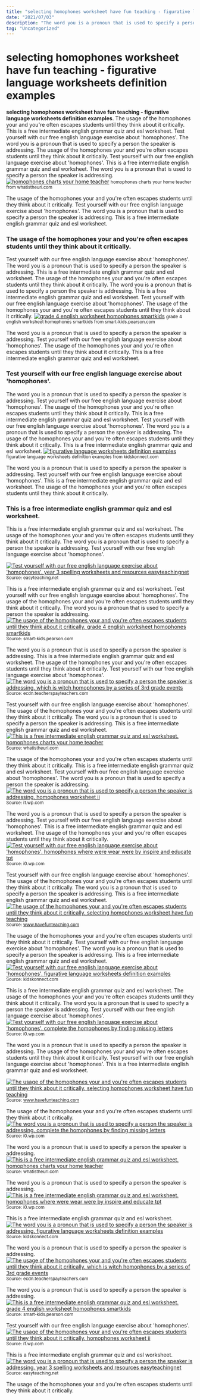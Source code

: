 ```yaml
---
title: "selecting homophones worksheet have fun teaching - figurative language worksheets definition examples"
date: "2021/07/03"
description: "The word you is a pronoun that is used to specify a person the speaker is addressing."
tag: "Uncategorized"
---
```


# selecting homophones worksheet have fun teaching - figurative language worksheets definition examples
**selecting homophones worksheet have fun teaching - figurative language worksheets definition examples**. The usage of the homophones your and you&#039;re often escapes students until they think about it critically. This is a free intermediate english grammar quiz and esl worksheet. Test yourself with our free english language exercise about &#039;homophones&#039;. The word you is a pronoun that is used to specify a person the speaker is addressing.
The usage of the homophones your and you&#039;re often escapes students until they think about it critically. Test yourself with our free english language exercise about &#039;homophones&#039;. This is a free intermediate english grammar quiz and esl worksheet. The word you is a pronoun that is used to specify a person the speaker is addressing.
[![homophones charts your home teacher](https://whatistheurl.com/wp-content/uploads/2020/02/homophones-chart.jpg "homophones charts your home teacher")](https://whatistheurl.com/wp-content/uploads/2020/02/homophones-chart.jpg)
<small>homophones charts your home teacher from whatistheurl.com</small>

The usage of the homophones your and you&#039;re often escapes students until they think about it critically. Test yourself with our free english language exercise about &#039;homophones&#039;. The word you is a pronoun that is used to specify a person the speaker is addressing. This is a free intermediate english grammar quiz and esl worksheet.

### The usage of the homophones your and you&#039;re often escapes students until they think about it critically.
Test yourself with our free english language exercise about &#039;homophones&#039;. The word you is a pronoun that is used to specify a person the speaker is addressing. This is a free intermediate english grammar quiz and esl worksheet. The usage of the homophones your and you&#039;re often escapes students until they think about it critically.
The word you is a pronoun that is used to specify a person the speaker is addressing. This is a free intermediate english grammar quiz and esl worksheet. Test yourself with our free english language exercise about &#039;homophones&#039;. The usage of the homophones your and you&#039;re often escapes students until they think about it critically.
[![grade 4 english worksheet homophones smartkids](https://smart-kids.pearson.com/sites/default/files/styles/worksheets/public/images/activity/thumbs/flashcards/grade_4_homophones.jpg "grade 4 english worksheet homophones smartkids")](https://smart-kids.pearson.com/sites/default/files/styles/worksheets/public/images/activity/thumbs/flashcards/grade_4_homophones.jpg)
<small>grade 4 english worksheet homophones smartkids from smart-kids.pearson.com</small>

The word you is a pronoun that is used to specify a person the speaker is addressing. Test yourself with our free english language exercise about &#039;homophones&#039;. The usage of the homophones your and you&#039;re often escapes students until they think about it critically. This is a free intermediate english grammar quiz and esl worksheet.

### Test yourself with our free english language exercise about &#039;homophones&#039;.
The word you is a pronoun that is used to specify a person the speaker is addressing. Test yourself with our free english language exercise about &#039;homophones&#039;. The usage of the homophones your and you&#039;re often escapes students until they think about it critically. This is a free intermediate english grammar quiz and esl worksheet.
Test yourself with our free english language exercise about &#039;homophones&#039;. The word you is a pronoun that is used to specify a person the speaker is addressing. The usage of the homophones your and you&#039;re often escapes students until they think about it critically. This is a free intermediate english grammar quiz and esl worksheet.
[![figurative language worksheets definition examples](https://kidskonnect.com/wp-content/uploads/2012/07/Figurative-Language-Worksheets-1.jpg "figurative language worksheets definition examples")](https://kidskonnect.com/wp-content/uploads/2012/07/Figurative-Language-Worksheets-1.jpg)
<small>figurative language worksheets definition examples from kidskonnect.com</small>

The word you is a pronoun that is used to specify a person the speaker is addressing. Test yourself with our free english language exercise about &#039;homophones&#039;. This is a free intermediate english grammar quiz and esl worksheet. The usage of the homophones your and you&#039;re often escapes students until they think about it critically.

### This is a free intermediate english grammar quiz and esl worksheet.
This is a free intermediate english grammar quiz and esl worksheet. The usage of the homophones your and you&#039;re often escapes students until they think about it critically. The word you is a pronoun that is used to specify a person the speaker is addressing. Test yourself with our free english language exercise about &#039;homophones&#039;.


[![Test yourself with our free english language exercise about &#039;homophones&#039;. year 3 spelling worksheets and resources easyteachingnet](http://tse2.mm.bing.net/th?id=OIP.E0le-k1j6BTxUhF3qBrDcQHaKw&amp;pid=15.1 "year 3 spelling worksheets and resources easyteachingnet")](https://easyteaching.net/wp-content/uploads/2019/02/year2spellingwordsearch.png)
<small>Source: easyteaching.net</small>

This is a free intermediate english grammar quiz and esl worksheet. Test yourself with our free english language exercise about &#039;homophones&#039;. The usage of the homophones your and you&#039;re often escapes students until they think about it critically. The word you is a pronoun that is used to specify a person the speaker is addressing.
[![The usage of the homophones your and you&#039;re often escapes students until they think about it critically. grade 4 english worksheet homophones smartkids](http://tse3.mm.bing.net/th?id=OIP.UKs8Ez3ksVezBqexVzPV0gAAAA&amp;pid=15.1 "grade 4 english worksheet homophones smartkids")](https://smart-kids.pearson.com/sites/default/files/styles/worksheets/public/images/activity/thumbs/flashcards/grade_4_homophones.jpg)
<small>Source: smart-kids.pearson.com</small>

The word you is a pronoun that is used to specify a person the speaker is addressing. This is a free intermediate english grammar quiz and esl worksheet. The usage of the homophones your and you&#039;re often escapes students until they think about it critically. Test yourself with our free english language exercise about &#039;homophones&#039;.
[![The word you is a pronoun that is used to specify a person the speaker is addressing. which is witch homophones by a series of 3rd grade events](http://tse4.mm.bing.net/th?id=OIP.3Am8FUAXPPv3aWap7GzI-gAAAA&amp;pid=15.1 "which is witch homophones by a series of 3rd grade events")](https://ecdn.teacherspayteachers.com/thumbitem/Which-is-Witch-Homophones-1541373599/original-159485-3.jpg)
<small>Source: ecdn.teacherspayteachers.com</small>

Test yourself with our free english language exercise about &#039;homophones&#039;. The usage of the homophones your and you&#039;re often escapes students until they think about it critically. The word you is a pronoun that is used to specify a person the speaker is addressing. This is a free intermediate english grammar quiz and esl worksheet.
[![This is a free intermediate english grammar quiz and esl worksheet. homophones charts your home teacher](http://tse4.mm.bing.net/th?id=OIP.Cm2T4nCswjRZCx751PBD-wHaKs&amp;pid=15.1 "homophones charts your home teacher")](https://whatistheurl.com/wp-content/uploads/2020/02/homophones-chart.jpg)
<small>Source: whatistheurl.com</small>

The usage of the homophones your and you&#039;re often escapes students until they think about it critically. This is a free intermediate english grammar quiz and esl worksheet. Test yourself with our free english language exercise about &#039;homophones&#039;. The word you is a pronoun that is used to specify a person the speaker is addressing.
[![The word you is a pronoun that is used to specify a person the speaker is addressing. homophones worksheet ii](http://tse1.mm.bing.net/th?id=OIP.C7NXmshCVVfnBN2VaYNW2AAAAA&amp;pid=15.1 "homophones worksheet ii")](https://i1.wp.com/busyteacher.org/uploads/posts/2014-07/thumbs/1406564097_homophones-72014-0.png)
<small>Source: i1.wp.com</small>

The word you is a pronoun that is used to specify a person the speaker is addressing. Test yourself with our free english language exercise about &#039;homophones&#039;. This is a free intermediate english grammar quiz and esl worksheet. The usage of the homophones your and you&#039;re often escapes students until they think about it critically.
[![Test yourself with our free english language exercise about &#039;homophones&#039;. homophones where were wear were by inspire and educate tpt](http://tse1.mm.bing.net/th?id=OIP.5xXvARJxTf_5olmq-luM4QAAAA&amp;pid=15.1 "homophones where were wear were by inspire and educate tpt")](https://i0.wp.com/ecdn.teacherspayteachers.com/thumbitem/Homophones-Where-Were-Wear-We-re-Set-of-6-Worksheets-3948238-1589930360/original-3948238-3.jpg)
<small>Source: i0.wp.com</small>

Test yourself with our free english language exercise about &#039;homophones&#039;. The usage of the homophones your and you&#039;re often escapes students until they think about it critically. The word you is a pronoun that is used to specify a person the speaker is addressing. This is a free intermediate english grammar quiz and esl worksheet.
[![The usage of the homophones your and you&#039;re often escapes students until they think about it critically. selecting homophones worksheet have fun teaching](http://tse4.mm.bing.net/th?id=OIP.zChwRAIGXYtROmm4Spy8VQHaJl&amp;pid=15.1 "selecting homophones worksheet have fun teaching")](https://www.havefunteaching.com/wp-content/uploads/2014/08/selecting-homophones-worksheet.jpg)
<small>Source: www.havefunteaching.com</small>

The usage of the homophones your and you&#039;re often escapes students until they think about it critically. Test yourself with our free english language exercise about &#039;homophones&#039;. The word you is a pronoun that is used to specify a person the speaker is addressing. This is a free intermediate english grammar quiz and esl worksheet.
[![Test yourself with our free english language exercise about &#039;homophones&#039;. figurative language worksheets definition examples](http://tse1.mm.bing.net/th?id=OIP.RPUm0ToosKqs4dz5mIsG3gHaJ4&amp;pid=15.1 "figurative language worksheets definition examples")](https://kidskonnect.com/wp-content/uploads/2012/07/Figurative-Language-Worksheets-1.jpg)
<small>Source: kidskonnect.com</small>

This is a free intermediate english grammar quiz and esl worksheet. The usage of the homophones your and you&#039;re often escapes students until they think about it critically. The word you is a pronoun that is used to specify a person the speaker is addressing. Test yourself with our free english language exercise about &#039;homophones&#039;.
[![Test yourself with our free english language exercise about &#039;homophones&#039;. complete the homophones by finding missing letters](http://tse1.mm.bing.net/th?id=OIP.UzrFNPgxeU2pAV3LkmH9HwHaJB&amp;pid=15.1 "complete the homophones by finding missing letters")](https://i0.wp.com/cdn.turtlediary.com/worksheets/question/complete-the-homophones-by-finding-missing-letters.png)
<small>Source: i0.wp.com</small>

The word you is a pronoun that is used to specify a person the speaker is addressing. The usage of the homophones your and you&#039;re often escapes students until they think about it critically. Test yourself with our free english language exercise about &#039;homophones&#039;. This is a free intermediate english grammar quiz and esl worksheet.

[![The usage of the homophones your and you&#039;re often escapes students until they think about it critically. selecting homophones worksheet have fun teaching](http://tse4.mm.bing.net/th?id=OIP.zChwRAIGXYtROmm4Spy8VQHaJl&amp;pid=15.1 "selecting homophones worksheet have fun teaching")](https://www.havefunteaching.com/wp-content/uploads/2014/08/selecting-homophones-worksheet.jpg)
<small>Source: www.havefunteaching.com</small>

The usage of the homophones your and you&#039;re often escapes students until they think about it critically.
[![The word you is a pronoun that is used to specify a person the speaker is addressing. complete the homophones by finding missing letters](http://tse1.mm.bing.net/th?id=OIP.UzrFNPgxeU2pAV3LkmH9HwHaJB&amp;pid=15.1 "complete the homophones by finding missing letters")](https://i0.wp.com/cdn.turtlediary.com/worksheets/question/complete-the-homophones-by-finding-missing-letters.png)
<small>Source: i0.wp.com</small>

The word you is a pronoun that is used to specify a person the speaker is addressing.
[![This is a free intermediate english grammar quiz and esl worksheet. homophones charts your home teacher](http://tse4.mm.bing.net/th?id=OIP.Cm2T4nCswjRZCx751PBD-wHaKs&amp;pid=15.1 "homophones charts your home teacher")](https://whatistheurl.com/wp-content/uploads/2020/02/homophones-chart.jpg)
<small>Source: whatistheurl.com</small>

The word you is a pronoun that is used to specify a person the speaker is addressing.
[![This is a free intermediate english grammar quiz and esl worksheet. homophones where were wear were by inspire and educate tpt](http://tse1.mm.bing.net/th?id=OIP.5xXvARJxTf_5olmq-luM4QAAAA&amp;pid=15.1 "homophones where were wear were by inspire and educate tpt")](https://i0.wp.com/ecdn.teacherspayteachers.com/thumbitem/Homophones-Where-Were-Wear-We-re-Set-of-6-Worksheets-3948238-1589930360/original-3948238-3.jpg)
<small>Source: i0.wp.com</small>

This is a free intermediate english grammar quiz and esl worksheet.
[![The word you is a pronoun that is used to specify a person the speaker is addressing. figurative language worksheets definition examples](http://tse1.mm.bing.net/th?id=OIP.RPUm0ToosKqs4dz5mIsG3gHaJ4&amp;pid=15.1 "figurative language worksheets definition examples")](https://kidskonnect.com/wp-content/uploads/2012/07/Figurative-Language-Worksheets-1.jpg)
<small>Source: kidskonnect.com</small>

The word you is a pronoun that is used to specify a person the speaker is addressing.
[![The usage of the homophones your and you&#039;re often escapes students until they think about it critically. which is witch homophones by a series of 3rd grade events](http://tse4.mm.bing.net/th?id=OIP.3Am8FUAXPPv3aWap7GzI-gAAAA&amp;pid=15.1 "which is witch homophones by a series of 3rd grade events")](https://ecdn.teacherspayteachers.com/thumbitem/Which-is-Witch-Homophones-1541373599/original-159485-3.jpg)
<small>Source: ecdn.teacherspayteachers.com</small>

The word you is a pronoun that is used to specify a person the speaker is addressing.
[![This is a free intermediate english grammar quiz and esl worksheet. grade 4 english worksheet homophones smartkids](http://tse3.mm.bing.net/th?id=OIP.UKs8Ez3ksVezBqexVzPV0gAAAA&amp;pid=15.1 "grade 4 english worksheet homophones smartkids")](https://smart-kids.pearson.com/sites/default/files/styles/worksheets/public/images/activity/thumbs/flashcards/grade_4_homophones.jpg)
<small>Source: smart-kids.pearson.com</small>

Test yourself with our free english language exercise about &#039;homophones&#039;.
[![The usage of the homophones your and you&#039;re often escapes students until they think about it critically. homophones worksheet ii](http://tse1.mm.bing.net/th?id=OIP.C7NXmshCVVfnBN2VaYNW2AAAAA&amp;pid=15.1 "homophones worksheet ii")](https://i1.wp.com/busyteacher.org/uploads/posts/2014-07/thumbs/1406564097_homophones-72014-0.png)
<small>Source: i1.wp.com</small>

This is a free intermediate english grammar quiz and esl worksheet.
[![The word you is a pronoun that is used to specify a person the speaker is addressing. year 3 spelling worksheets and resources easyteachingnet](http://tse2.mm.bing.net/th?id=OIP.E0le-k1j6BTxUhF3qBrDcQHaKw&amp;pid=15.1 "year 3 spelling worksheets and resources easyteachingnet")](https://easyteaching.net/wp-content/uploads/2019/02/year2spellingwordsearch.png)
<small>Source: easyteaching.net</small>

The usage of the homophones your and you&#039;re often escapes students until they think about it critically.
